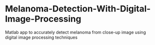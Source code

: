 # Melanoma-Detection-With-Digital-Image-Processing
Matlab app to accurately detect melanoma from close-up image using digital image processing techniques

